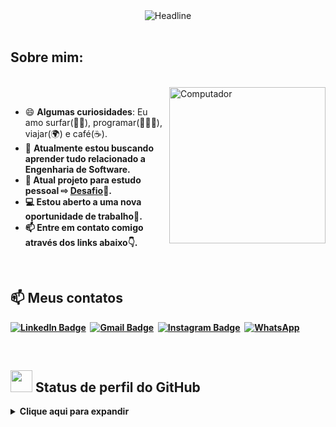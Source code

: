 <div align=center>
        <img src="https://readme-typing-svg.herokuapp.com?color=8FBC8F&size=32&center=true&vCenter=true&width=600&height=50&lines=Olá,+seja+bem-vindo(a)!+%F0%9F%91%8B;Me+chamo+Giulianno+L.+Ramos!;%F0%9F%8E%93+Entra21+-+Csharp+turma+2022+%F0%9F%8E%93" alt="Headline" />
    </div>

</div>

<br>

  **<h2>Sobre mim:</h2>**
  <div align=left>
        <br>        
        <img src="https://user-images.githubusercontent.com/104398159/229950563-4adf5595-eba3-4ca5-9296-1b539ac2ee81.png" min-width="300px" max-width="300px" width="250px" align="right" alt="Computador">
        <br>        
        <ul>
            <li>😄 <b>Algumas curiosidades</b>: Eu amo surfar(🏄‍♂️), programar(👨🏼‍💻), viajar(🌍) e café(☕).</li>
            <li>🌱 <b>Atualmente estou buscando aprender tudo relacionado a Engenharia de Software.</li>
            <li>🎯 <b>Atual projeto para estudo pessoal ⇨ <a href="https://github.com/giuliannoramos/Desafio">Desafio</a>🤩.</li>            
            <li>💻 <b>Estou aberto a uma nova oportunidade de trabalho🤝.</li>            
            <li>📫 <b>Entre em contato comigo através dos links abaixo👇.</li>
        </ul>
    </div>
  
  <br>
  
  <div>

  ## 📫 Meus contatos
  
  [![LinkedIn Badge](https://img.shields.io/badge/-Giulianno_Ramos-blue?style=flat-square&logo=Linkedin&logoColor=white&link=https://www.linkedin.com/in/giulianno-ramos/)](https://www.linkedin.com/in/giulianno-ramos-22a66313a/)&nbsp;
  [![Gmail Badge](https://img.shields.io/badge/-giuleramos@gmail.com-red?style=flat-square&logo=Gmail&logoColor=white)](mailto:giuleramos@gmail.com)&nbsp;
  [![Instagram Badge](https://img.shields.io/badge/-giulianno__ramos-EB2A08?style=flat-square&logo=Instagram&logoColor=white)](https://www.instagram.com/giulianno_ramos/)&nbsp; 
[![WhatsApp](https://img.shields.io/badge/WhatsApp-25D366?style=flat-square&logo=whatsapp&logoColor=white)](https://wa.me/047997275160/)&nbsp;

</div>

<br>

## <img src = "https://i.pinimg.com/originals/65/c4/f4/65c4f452571be1261e9c623f7da488ac.gif" width = 35px> Status de perfil do GitHub 


<details> 
  <summary><b> Clique aqui para expandir</b></summary>
  <br/>
  <div align=center>
        <h1>Atividade de Contribuição</h1>  
        <br>  
        <img src="https://github-readme-stats.vercel.app/api?username=giuliannoramos&title_color=6FDA44&text_color=FFFFFF&show_icons=true&icon_color=6FDA44&include_all_commits=true&count_private=true&theme=dark" alt="GitHub Stats" height="150" />   
        <img src="https://github-readme-streak-stats.herokuapp.com/?user=giuliannoramos&theme=dark&date_format=j%20M%5B%20Y%5D&currStreakLabel=6FDA44&fire=6FDA44&ring=6FDA44" alt="GitHub Streak Stats" height="150" />       
        <img height="150em" src="https://github-readme-stats.vercel.app/api/top-langs/?username=giuliannoramos&layout=compact&langs_count=7&theme=dark" align=center />
        <br>        
    </div>
  
  <!-- TECNOLOGIAS -->
<div align="center">

![Postman](https://img.shields.io/badge/-Postman-black?style=flat-square&logo=postman)
![Git](https://img.shields.io/badge/-Git-black?style=flat-square&logo=git)
![GitHub](https://img.shields.io/badge/-GitHub-181717?style=flat-square&logo=github)
![.Net](https://img.shields.io/badge/-.Net-black?style=flat-square&logo=.net)
![MicrosoftSqlServer](https://img.shields.io/badge/-MicrosoftSqlServer-black?style=flat-square&logo=microsoftsqlserver)

</div>

<br>   

  <div align="center">
  <b style = {font-weight: 600}>Visitors Count</b>
  
  <p align="center"><img align="center" src="https://profile-counter.glitch.me/{giuliannoramos}/count.svg" /></p>
  <br>
